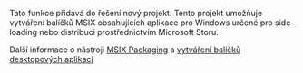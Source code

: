 ﻿Tato funkce přidává do řešení nový projekt. Tento projekt umožňuje vytváření balíčků MSIX obsahujících aplikace pro Windows určené pro side-loading nebo distribuci prostřednictvím Microsoft Storu.

Další informace o nástroji [MSIX Packaging](https://aka.ms/msix) a [vytváření balíčků desktopových aplikací](https://docs.microsoft.com/windows/msix/desktop/desktop-to-uwp-packaging-dot-net)
